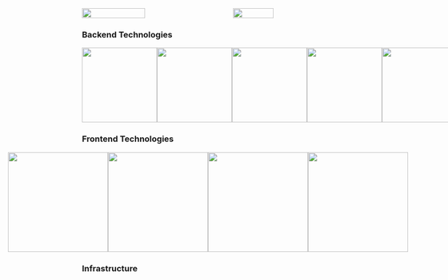 <div style="display: flex; justify-content: space-between; align-items: center;">
  <img align="center"
       src="https://github-readme-stats.vercel.app/api?username=tomrlh&hide=stars,issues&count_private=true&theme=aura_dark&show_icons=true" 
       width="50%"
  />

  <img align="center" src="https://github-readme-stats.vercel.app/api/top-langs/?username=tomrlh&layout=compact&theme=aura_dark&show_icons=true" width="40%" />
</div>

<h3>Backend Technologies</h3>
<div style="display: flex; justify-content: space-between; align-items: center;">
  <img src="https://cdn.jsdelivr.net/gh/devicons/devicon/icons/java/java-original-wordmark.svg" width="150px" />
  <img src="https://cdn.jsdelivr.net/gh/devicons/devicon/icons/javascript/javascript-original.svg" width="150px" />
  <img src="https://cdn.jsdelivr.net/gh/devicons/devicon/icons/spring/spring-original-wordmark.svg" width="150px" />
  <img src="https://cdn.jsdelivr.net/gh/devicons/devicon/icons/adonisjs/adonisjs-original-wordmark.svg" width="150px" />
  <img src="https://cdn.jsdelivr.net/gh/devicons/devicon/icons/laravel/laravel-plain.svg" width="150px" />
</div>

<h3>Frontend Technologies</h3>
<div style="display: flex; justify-content: center;">
  <img src="https://cdn.jsdelivr.net/gh/devicons/devicon/icons/react/react-original-wordmark.svg" width="200px" />
  <img src="https://cdn.jsdelivr.net/gh/devicons/devicon/icons/vuejs/vuejs-original.svg" width="200px" />
  <img src="https://cdn.jsdelivr.net/gh/devicons/devicon/icons/html5/html5-original.svg" width="200px" />
  <img src="https://cdn.jsdelivr.net/gh/devicons/devicon/icons/css3/css3-original.svg" width="200px" />
</div>

<h3>Infrastructure</h3>
<div style="display: flex; justify-content: center;">
  <link rel="stylesheet" href="https://cdn.jsdelivr.net/gh/devicons/devicon@v2.14.0/devicon.min.css">
  <link rel="stylesheet" href="https://cdn.jsdelivr.net/gh/devicons/devicon@v2.14.0/devicon.min.css">
</div>
